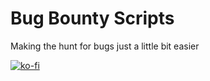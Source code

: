 # Bug Bounty Scripts
Making the hunt for bugs just a little bit easier

[![ko-fi](https://ko-fi.com/img/githubbutton_sm.svg)](https://ko-fi.com/S6S1MHNPY) 
